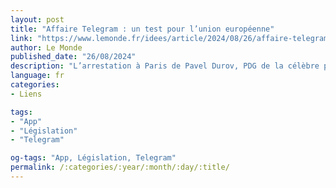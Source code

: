 ```yaml
---
layout: post
title: "Affaire Telegram : un test pour l’union européenne"
link: "https://www.lemonde.fr/idees/article/2024/08/26/affaire-telegram-un-test-pour-l-union-europeenne_6295384_3232.html"
author: Le Monde
published_date: "26/08/2024"
description: "L’arrestation à Paris de Pavel Durov, PDG de la célèbre plate-forme, relance le débat de l’adaptation de l’espace numérique à la logique européenne de régulation pour répondre aux exigences de la lutte contre la criminalité, la désinformation et le terrorisme."
language: fr
categories:
- Liens

tags:
- "App"
- "Législation"
- "Telegram"

og-tags: "App, Législation, Telegram"
permalink: /:categories/:year/:month/:day/:title/
---
```


